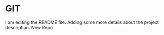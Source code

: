 # GIT
I am editing the README file. Adding some more details about the project description.
New Repo

